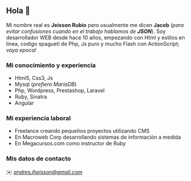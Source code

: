 ## Hola 👋

Mi nombre real es **Jeisson Rubio** pero usualmente me dicen **Jacob** (*para evitar confusiones cuando en el trabajo hablamos de* ***JSON***). Soy desarrollador WEB desde hace 10 años, empezando con Html y estilos en linea, codigo spagueti de Php, Js puro y mucho Flash con ActionScript; *vaya epoca!*

### Mi conocimiento y experiencia
* Html5, Css3, Js
* Mysql (*prefiero MariaDB*)
* Php, Wordpress, Prestashop, Laravel
* Ruby, Sinatra
* Angular

### Mi experiencia laboral
* Freelance creando pequeños proyectos utilizando CMS
* En Macroweb Corp desarrollando sistemas de información a medida
* En Megacursos.com como instructor de Ruby

### Mis datos de contacto
✉️ *andres.jheisson@gmail.com*
